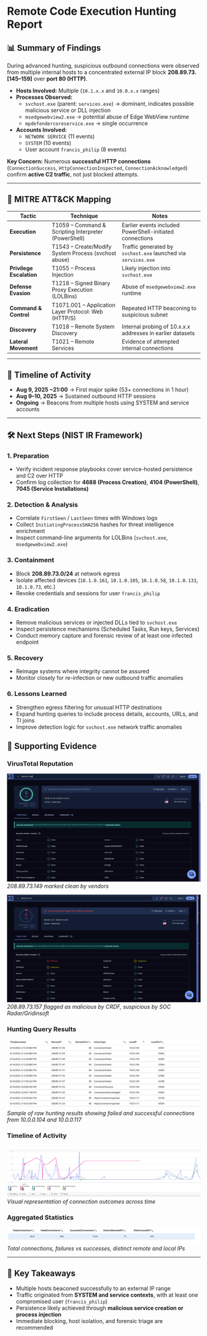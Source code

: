 # Remote Code Execution Hunting Report

## 📊 Summary of Findings
During advanced hunting, suspicious outbound connections were observed from multiple internal hosts to a concentrated external IP block **208.89.73.[145–159]** over **port 80 (HTTP)**.

- **Hosts Involved:** Multiple (`10.1.x.x` and `10.0.x.x` ranges)  
- **Processes Observed:**
  - `svchost.exe` (parent: `services.exe`) → dominant, indicates possible malicious service or DLL injection
  - `msedgewebview2.exe` → potential abuse of Edge WebView runtime
  - `mpdefendercoreservice.exe` → single occurrence
- **Accounts Involved:**
  - `NETWORK SERVICE` (11 events)
  - `SYSTEM` (10 events)
  - User account `francis_philip` (8 events)

**Key Concern:** Numerous **successful HTTP connections** (`ConnectionSuccess`, `HttpConnectionInspected`, `ConnectionAcknowledged`) confirm **active C2 traffic**, not just blocked attempts.

---

## 🔎 MITRE ATT&CK Mapping

| Tactic                  | Technique                                                        | Notes |
|--------------------------|------------------------------------------------------------------|-------|
| **Execution**           | T1059 – Command & Scripting Interpreter (PowerShell)             | Earlier events included PowerShell-initiated connections |
| **Persistence**         | T1543 – Create/Modify System Process (svchost abuse)             | Traffic generated by `svchost.exe` launched via `services.exe` |
| **Privilege Escalation**| T1055 – Process Injection                                        | Likely injection into `svchost.exe` |
| **Defense Evasion**     | T1218 – Signed Binary Proxy Execution (LOLBins)                  | Abuse of `msedgewebview2.exe` runtime |
| **Command & Control**   | T1071.001 – Application Layer Protocol: Web (HTTP/S)             | Repeated HTTP beaconing to suspicious subnet |
| **Discovery**           | T1018 – Remote System Discovery                                 | Internal probing of 10.x.x.x addresses in earlier datasets |
| **Lateral Movement**    | T1021 – Remote Services                                         | Evidence of attempted internal connections |

---

## 📅 Timeline of Activity
- **Aug 9, 2025 ~21:00** → First major spike (53+ connections in 1 hour)  
- **Aug 9–10, 2025** → Sustained outbound HTTP sessions  
- **Ongoing** → Beacons from multiple hosts using SYSTEM and service accounts  

---

## 🛠 Next Steps (NIST IR Framework)

### 1. Preparation
- Verify incident response playbooks cover service-hosted persistence and C2 over HTTP
- Confirm log collection for **4688 (Process Creation)**, **4104 (PowerShell)**, **7045 (Service Installations)**

### 2. Detection & Analysis
- Correlate `FirstSeen` / `LastSeen` times with Windows logs
- Collect `InitiatingProcessSHA256` hashes for threat intelligence enrichment
- Inspect command-line arguments for LOLBins (`svchost.exe`, `msedgewebview2.exe`)

### 3. Containment
- Block **208.89.73.0/24** at network egress
- Isolate affected devices (`10.1.0.161`, `10.1.0.105`, `10.1.0.58`, `10.1.0.133`, `10.1.0.73`, etc.)
- Revoke credentials and sessions for user `francis_philip`

### 4. Eradication
- Remove malicious services or injected DLLs tied to `svchost.exe`
- Inspect persistence mechanisms (Scheduled Tasks, Run keys, Services)
- Conduct memory capture and forensic review of at least one infected endpoint

### 5. Recovery
- Reimage systems where integrity cannot be assured
- Monitor closely for re-infection or new outbound traffic anomalies

### 6. Lessons Learned
- Strengthen egress filtering for unusual HTTP destinations
- Expand hunting queries to include process details, accounts, URLs, and TI joins
- Improve detection logic for `svchost.exe` network traffic anomalies


## 📑 Supporting Evidence

### VirusTotal Reputation
![VT result clean](https://github.com/davidbrown-sec/Threat-Hunting-/blob/6d08e13b31dd8339dc59a7c62954730bb93e5030/Suspicious%20IP%20Range/Virustotalesultclean.png)
*208.89.73.149 marked clean by vendors*

![VT result flagged](https://github.com/davidbrown-sec/Threat-Hunting-/blob/4b583bb471a982ce4cbfd1d1d1c45cd10004682f/Suspicious%20IP%20Range/VirustotalResultNotClean.png)  
*208.89.73.157 flagged as malicious by CRDF, suspicious by SOC Radar/Gridinsoft*

### Hunting Query Results
![Connection logs](https://github.com/davidbrown-sec/Threat-Hunting-/blob/e9b4891512474f4d60b9eae63dfe3649a87f956b/Suspicious%20IP%20Range/recentoccurancefound.png)  
*Sample of raw hunting results showing failed and successful connections from 10.0.0.104 and 10.0.0.117*

### Timeline of Activity
![Graph view](https://github.com/davidbrown-sec/Threat-Hunting-/blob/e9b4891512474f4d60b9eae63dfe3649a87f956b/Suspicious%20IP%20Range/timeline.png)
*Visual representation of connection outcomes across time*

### Aggregated Statistics
![Summary stats](https://github.com/davidbrown-sec/Threat-Hunting-/blob/29b0839252cc76e2b311b750a848a27a85967515/Suspicious%20IP%20Range/statistics.png)
*Total connections, failures vs successes, distinct remote and local IPs*


---

## 🚩 Key Takeaways
- Multiple hosts beaconed successfully to an external IP range
- Traffic originated from **SYSTEM and service contexts**, with at least one compromised user (`francis_philip`)
- Persistence likely achieved through **malicious service creation or process injection**
- Immediate blocking, host isolation, and forensic triage are recommended
